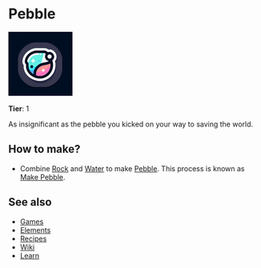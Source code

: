 # Pebble

![](../images/item.pebble.png)

**Tier**: 1

As insignificant as the pebble you kicked on your way to saving the world.

## How to make?

* Combine [Rock](/wiki/elements/rock) and [Water](/wiki/elements/water) to make [Pebble](/wiki/elements/pebble). This process is known as [Make Pebble](/wiki/recipes/make-pebble).

## See also

* [Games](/wiki/games)
* [Elements](/wiki/elements)
* [Recipes](/wiki/recipes)
* [Wiki](/wiki/index)
* [Learn](/learn/index)